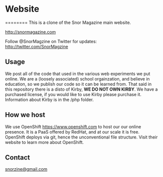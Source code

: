 # Website
========
This is a clone of the Snor Magazine main website.

<http://snormagazine.com>

Follow @SnorMagzine on Twitter for updates: <http://twitter.com/SnorMagzine>

## Usage

We post all of the code that used in the various web experiments we put online.  We are a (loosely associated) school orgainzation, and believe in education, so we publish our code so it can be learned from.  That said in this repository there is a disto of Kirby, **WE DO NOT OWN KIRBY**.  We have a purchased license, if you would like to use Kirby please purchase it.  Information about Kirby is in the /php folder.

## How we host 
We use OpenShift <https://www.openshift.com> to host our our online presence. It is a PaaS offered by RedHat, and at our scale it is free.  OpenShift deploys via git, hence the unconventional file structure. Visit their website to learn more about OpenShift.


## Contact 
<snorzine@gmail.com>
